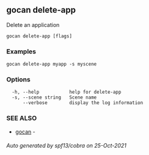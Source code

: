 ## gocan delete-app

Delete an application

```
gocan delete-app [flags]
```

### Examples

```
gocan delete-app myapp -s myscene
```

### Options

```
  -h, --help           help for delete-app
  -s, --scene string   Scene name
      --verbose        display the log information
```

### SEE ALSO

* [gocan](gocan.md)	 - 

###### Auto generated by spf13/cobra on 25-Oct-2021
